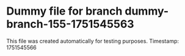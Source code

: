 # Dummy file for branch dummy-branch-155-1751545563

This file was created automatically for testing purposes.
Timestamp: 1751545566